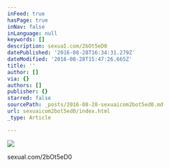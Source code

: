 ```yaml
---
inFeed: true
hasPage: true
inNav: false
inLanguage: null
keywords: []
description: sexuaI.com/2bOt5eD0
datePublished: '2016-08-28T16:34:31.279Z'
dateModified: '2016-08-28T15:47:26.665Z'
title: ''
author: []
via: {}
authors: []
publisher: {}
starred: false
sourcePath: _posts/2016-08-28-sexuaicom2bot5ed0.md
url: sexuaicom2bot5ed0/index.html
_type: Article

---
```

![](https://the-grid-user-content.s3-us-west-2.amazonaws.com/e011a1d3-4788-4bf8-8d8c-f310a231b643.jpg)

sexuaI.com/2bOt5eD0